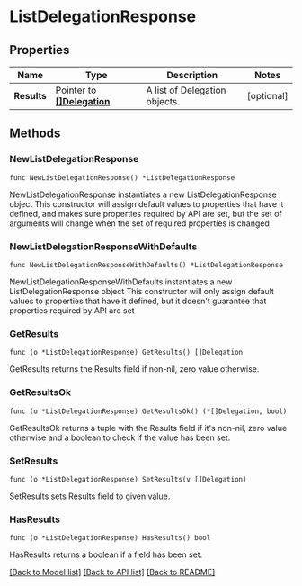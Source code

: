 # ListDelegationResponse

## Properties

Name | Type | Description | Notes
------------ | ------------- | ------------- | -------------
**Results** | Pointer to [**[]Delegation**](Delegation.md) | A list of Delegation objects. | [optional] 

## Methods

### NewListDelegationResponse

`func NewListDelegationResponse() *ListDelegationResponse`

NewListDelegationResponse instantiates a new ListDelegationResponse object
This constructor will assign default values to properties that have it defined,
and makes sure properties required by API are set, but the set of arguments
will change when the set of required properties is changed

### NewListDelegationResponseWithDefaults

`func NewListDelegationResponseWithDefaults() *ListDelegationResponse`

NewListDelegationResponseWithDefaults instantiates a new ListDelegationResponse object
This constructor will only assign default values to properties that have it defined,
but it doesn't guarantee that properties required by API are set

### GetResults

`func (o *ListDelegationResponse) GetResults() []Delegation`

GetResults returns the Results field if non-nil, zero value otherwise.

### GetResultsOk

`func (o *ListDelegationResponse) GetResultsOk() (*[]Delegation, bool)`

GetResultsOk returns a tuple with the Results field if it's non-nil, zero value otherwise
and a boolean to check if the value has been set.

### SetResults

`func (o *ListDelegationResponse) SetResults(v []Delegation)`

SetResults sets Results field to given value.

### HasResults

`func (o *ListDelegationResponse) HasResults() bool`

HasResults returns a boolean if a field has been set.


[[Back to Model list]](../README.md#documentation-for-models) [[Back to API list]](../README.md#documentation-for-api-endpoints) [[Back to README]](../README.md)


